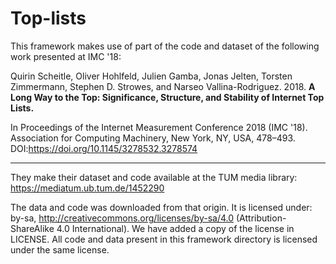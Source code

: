 # Top-lists

This framework makes use of part of the code and dataset of the following work presented at IMC '18:

Quirin Scheitle, Oliver Hohlfeld, Julien Gamba, Jonas Jelten, Torsten Zimmermann, Stephen D. Strowes, and Narseo Vallina-Rodriguez. 2018. **A Long Way to the Top: Significance, Structure, and Stability of Internet Top Lists.**

In Proceedings of the Internet Measurement Conference 2018 (IMC '18). Association for Computing Machinery, New York, NY, USA, 478–493. DOI:https://doi.org/10.1145/3278532.3278574

---

They make their dataset and code available at the TUM media library: https://mediatum.ub.tum.de/1452290 

The data and code was downloaded from that origin. It is licensed under: by-sa, http://creativecommons.org/licenses/by-sa/4.0 (Attribution-ShareAlike 4.0 International). We have added a copy of the license in LICENSE. All code and data present in this framework directory is licensed under the same license.
